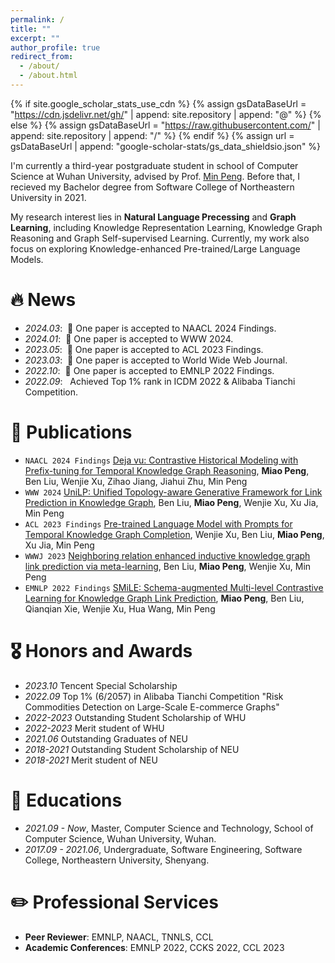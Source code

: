 ```yaml
---
permalink: /
title: ""
excerpt: ""
author_profile: true
redirect_from: 
  - /about/
  - /about.html
---
```


{% if site.google_scholar_stats_use_cdn %}
{% assign gsDataBaseUrl = "https://cdn.jsdelivr.net/gh/" | append: site.repository | append: "@" %}
{% else %}
{% assign gsDataBaseUrl = "https://raw.githubusercontent.com/" | append: site.repository | append: "/" %}
{% endif %}
{% assign url = gsDataBaseUrl | append: "google-scholar-stats/gs_data_shieldsio.json" %}

<span class='anchor' id='about-me'></span>

I'm currently a third-year postgraduate student in school of Computer Science at Wuhan University, advised by Prof. [Min Peng](https://cs.whu.edu.cn/info/1019/2893.htm). Before that, I recieved my Bachelor degree from Software College of Northeastern University in 2021.

My research interest lies in **Natural Language Precessing** and **Graph Learning**, including Knowledge Representation Learning, Knowledge Graph Reasoning and Graph Self-supervised Learning. Currently, my work also focus on exploring Knowledge-enhanced Pre-trained/Large Language Models.

<!-- I have published more than 100 papers at the top international AI conferences with total <a href='https://scholar.google.com/citations?user=DhtAFkwAAAAJ'>google scholar citations <strong><span id='total_cit'>260000+</span></strong></a> (You can also use google scholar badge <a href='https://scholar.google.com/citations?user=DhtAFkwAAAAJ'><img src="https://img.shields.io/endpoint?url={{ url | url_encode }}&logo=Google%20Scholar&labelColor=f6f6f6&color=9cf&style=flat&label=citations"></a>). -->


# 🔥 News
- *2024.03*: &nbsp;🎉 One paper is accepted to NAACL 2024 Findings.
- *2024.01*: &nbsp;🎉 One paper is accepted to WWW 2024.
- *2023.05*: &nbsp;🎉 One paper is accepted to ACL 2023 Findings.
- *2023.03*: &nbsp;🎉 One paper is accepted to World Wide Web Journal.
- *2022.10*: &nbsp;🎉 One paper is accepted to EMNLP 2022 Findings.
- *2022.09*: &nbsp; Achieved Top 1% rank in ICDM 2022 & Alibaba Tianchi Competition.

# 📝 Publications 

<!-- <div class='paper-box'><div class='paper-box-image'><div><div class="badge">CVPR 2016</div><img src='images/500x300.png' alt="sym" width="100%"></div></div>
<div class='paper-box-text' markdown="1">

[Deep Residual Learning for Image Recognition](https://openaccess.thecvf.com/content_cvpr_2016/papers/He_Deep_Residual_Learning_CVPR_2016_paper.pdf)

**Kaiming He**, Xiangyu Zhang, Shaoqing Ren, Jian Sun

[**Project**](https://scholar.google.com/citations?view_op=view_citation&hl=zh-CN&user=DhtAFkwAAAAJ&citation_for_view=DhtAFkwAAAAJ:ALROH1vI_8AC) <strong><span class='show_paper_citations' data='DhtAFkwAAAAJ:ALROH1vI_8AC'></span></strong>
- Lorem ipsum dolor sit amet, consectetur adipiscing elit. Vivamus ornare aliquet ipsum, ac tempus justo dapibus sit amet. 
</div>
</div> -->

- `NAACL 2024 Findings` [Deja vu: Contrastive Historical Modeling with Prefix-tuning for Temporal Knowledge Graph Reasoning](), **Miao Peng**, Ben Liu, Wenjie Xu, Zihao Jiang, Jiahui Zhu, Min Peng
- `WWW 2024` [UniLP: Unified Topology-aware Generative Framework for Link Prediction in Knowledge Graph](), Ben Liu, **Miao Peng**, Wenjie Xu, Xu Jia, Min Peng
- `ACL 2023 Findings` [Pre-trained Language Model with Prompts for Temporal Knowledge Graph Completion](https://aclanthology.org/2023.findings-acl.493/), Wenjie Xu, Ben Liu, **Miao Peng**, Xu Jia, Min Peng
- `WWWJ 2023` [Neighboring relation enhanced inductive knowledge graph link prediction via meta-learning](https://link.springer.com/article/10.1007/s11280-023-01168-w), Ben Liu, **Miao Peng**, Wenjie Xu, Min Peng
- `EMNLP 2022 Findings` [SMiLE: Schema-augmented Multi-level Contrastive Learning for Knowledge Graph Link Prediction](https://aclanthology.org/2022.findings-emnlp.307/), **Miao Peng**, Ben Liu, Qianqian Xie, Wenjie Xu, Hua Wang, Min Peng

# 🎖 Honors and Awards
- *2023.10* Tencent Special Scholarship
- *2022.09* Top 1% (6/2057) in Alibaba Tianchi Competition "Risk Commodities Detection on Large-Scale E-commerce Graphs"
- *2022-2023* Outstanding Student Scholarship of WHU
- *2022-2023* Merit student of WHU
- *2021.06* Outstanding Graduates of NEU
- *2018-2021* Outstanding Student Scholarship of NEU
- *2018-2021* Merit student of NEU

# 📖 Educations
- *2021.09 - Now*, Master, Computer Science and Technology, School of Computer Science, Wuhan University, Wuhan. 
- *2017.09 - 2021.06*, Undergraduate, Software Engineering, Software College, Northeastern University, Shenyang. 
 
# ✏️ Professional Services
- **Peer Reviewer**: EMNLP, NAACL, TNNLS, CCL
- **Academic Conferences**: EMNLP 2022, CCKS 2022, CCL 2023

<!-- # 💬 Invited Talks
- *2021.06*, Lorem ipsum dolor sit amet, consectetur adipiscing elit. Vivamus ornare aliquet ipsum, ac tempus justo dapibus sit amet. 
- *2021.03*, Lorem ipsum dolor sit amet, consectetur adipiscing elit. Vivamus ornare aliquet ipsum, ac tempus justo dapibus sit amet.  \| [\[video\]](https://github.com/) -->

<!-- # 💻 Internships
- *2019.05 - 2020.02*, [Lorem](https://github.com/), China. -->